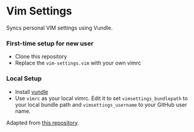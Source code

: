 # Vim Settings
Syncs personal VIM settings using Vundle.

### First-time setup for new user
- Clone this repository
- Replace the ``vim-settings.vim`` with your own vimrc

### Local Setup
- Install [vundle](https://github.com/gmarik/vundle)
- Use ``vimrc`` as your local vimrc. Edit it to set ``vimsettings_bundlepath`` to your local bundle path and ``vimsettings_username`` to your GitHub user name.

Adapted from [this repository](https://github.com/flipxfx/vim-settings).
